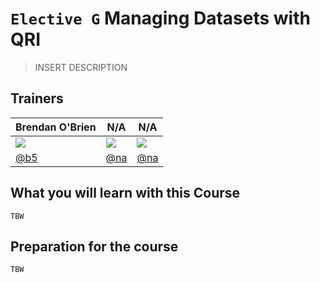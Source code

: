# `Elective G` Managing Datasets with QRI

> INSERT DESCRIPTION

## Trainers

| **Brendan O'Brien**                                   	| **N/A**                              	| **N/A**                      	|
|-------------------------------------------------------	|--------------------------------------	|------------------------------	|
| ![](https://avatars0.githubusercontent.com/u/1154390) 	| ![](https://avatars1.githubusercontent.com/u/583231)                             	| ![](https://avatars1.githubusercontent.com/u/583231)                     	|
| [@b5](https://github.com/b5/)                         	| [@na](https://github.com/na)         	| [@na](https://github.com/na) 	|

## What you will learn with this Course

`TBW`

## Preparation for the course

`TBW`
